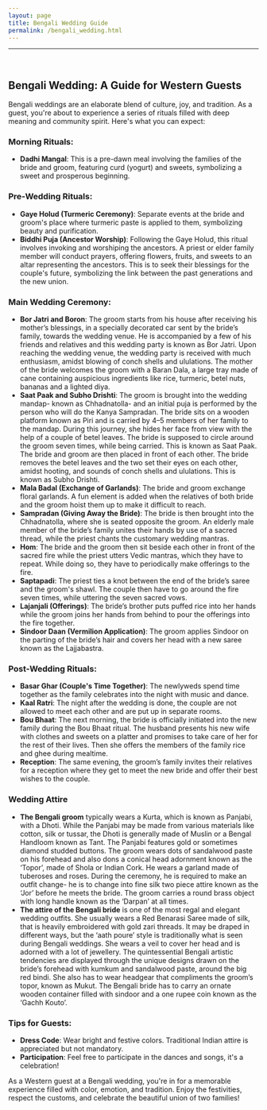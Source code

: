 ```yaml
---
layout: page
title: Bengali Wedding Guide
permalink: /bengali_wedding.html
---
```


-----------
&nbsp;
## Bengali Wedding: A Guide for Western Guests

Bengali weddings are an elaborate blend of culture, joy, and tradition. As a guest, you're about to experience a series of rituals filled with deep meaning and community spirit. Here's what you can expect:

### Morning Rituals:

- **Dadhi Mangal**: This is a pre-dawn meal involving the families of the bride and groom, featuring curd (yogurt) and sweets, symbolizing a sweet and prosperous beginning.

### Pre-Wedding Rituals:

- **Gaye Holud (Turmeric Ceremony)**: Separate events at the bride and groom's place where turmeric paste is applied to them, symbolizing beauty and purification.
- **Biddhi Puja (Ancestor Worship)**: Following the Gaye Holud, this ritual involves invoking and worshiping the ancestors. A priest or elder family member will conduct prayers, offering flowers, fruits, and sweets to an altar representing the ancestors. This is to seek their blessings for the couple's future, symbolizing the link between the past generations and the new union.

### Main Wedding Ceremony:

- **Bor Jatri and Boron**: The groom starts from his house after receiving his mother’s blessings, in a specially decorated car sent by the bride’s family, towards the wedding venue. He is accompanied by a few of his friends and relatives and this wedding party is known as Bor Jatri. Upon reaching the wedding venue, the wedding party is received with much enthusiasm, amidst blowing of conch shells and ululations. The mother of the bride welcomes the groom with a Baran Dala, a large tray made of cane containing auspicious ingredients like rice, turmeric, betel nuts, bananas and a lighted diya.
- **Saat Paak and Subho Drishti**: The groom is brought into the wedding mandap- known as Chhadnatolla- and an initial puja is performed by the person who will do the Kanya Sampradan. The bride sits on a wooden platform known as Piri and is carried by 4–5 members of her family to the mandap. During this journey, she hides her face from view with the help of a couple of betel leaves. The bride is supposed to circle around the groom seven times, while being carried. This is known as Saat Paak. The bride and groom are then placed in front of each other. The bride removes the betel leaves and the two set their eyes on each other, amidst hooting, and sounds of conch shells and ululations. This is known as Subho Drishti.
- **Mala Badal (Exchange of Garlands)**: The bride and groom exchange floral garlands. A fun element is added when the relatives of both bride and the groom hoist them up to make it difficult to reach.
- **Sampradan (Giving Away the Bride)**: The bride is then brought into the Chhadnatolla, where she is seated opposite the groom. An elderly male member of the bride’s family unites their hands by use of a sacred thread, while the priest chants the customary wedding mantras.
- **Hom**: The bride and the groom then sit beside each other in front of the sacred fire while the priest utters Vedic mantras, which they have to repeat. While doing so, they have to periodically make offerings to the fire.
- **Saptapadi**: The priest ties a knot between the end of the bride’s saree and the groom's shawl. The couple then have to go around the fire seven times, while uttering the seven sacred vows.
- **Lajanjali (Offerings)**: The bride’s brother puts puffed rice into her hands while the groom joins her hands from behind to pour the offerings into the fire together.
- **Sindoor Daan (Vermilion Application)**: The groom applies Sindoor on the parting of the bride’s hair and covers her head with a new saree known as the Lajjabastra.

### Post-Wedding Rituals:

- **Basar Ghar (Couple's Time Together)**: The newlyweds spend time together as the family celebrates into the night with music and dance.
- **Kaal Ratri**: The night after the wedding is done, the couple are not allowed to meet each other and are put up in separate rooms.
- **Bou Bhaat**: The next morning, the bride is officially initiated into the new family during the Bou Bhaat ritual. The husband presents his new wife with clothes and sweets on a platter and promises to take care of her for the rest of their lives. Then she offers the members of the family rice and ghee during mealtime.
- **Reception**: The same evening, the groom’s family invites their relatives for a reception where they get to meet the new bride and offer their best wishes to the couple.

### Wedding Attire

- **The Bengali groom** typically wears a Kurta, which is known as Panjabi, with a Dhoti. While the Panjabi may be made from various materials like cotton, silk or tussar, the Dhoti is generally made of Muslin or a Bengal Handloom known as Tant. The Panjabi features gold or sometimes diamond studded buttons. The groom wears dots of sandalwood paste on his forehead and also dons a conical head adornment known as the ‘Topor’, made of Shola or Indian Cork. He wears a garland made of tuberoses and roses. During the ceremony, he is required to make an outfit change- he is to change into fine silk two piece attire known as the ‘Jor’ before he meets the bride. The groom carries a round brass object with long handle known as the ‘Darpan’ at all times.
- **The attire of the Bengali bride** is one of the most regal and elegant wedding outfits. She usually wears a Red Benarasi Saree made of silk, that is heavily embroidered with gold zari threads. It may be draped in different ways, but the ‘aath poure’ style is traditionally what is seen during Bengali weddings. She wears a veil to cover her head and is adorned with a lot of jewellery. The quintessential Bengali artistic tendencies are displayed through the unique designs drawn on the bride’s forehead with kumkum and sandalwood paste, around the big red bindi. She also has to wear headgear that compliments the groom’s topor, known as Mukut. The Bengali bride has to carry an ornate wooden container filled with sindoor and a one rupee coin known as the ‘Gachh Kouto’.

### Tips for Guests:

- **Dress Code**: Wear bright and festive colors. Traditional Indian attire is appreciated but not mandatory.
- **Participation**: Feel free to participate in the dances and songs, it's a celebration!

As a Western guest at a Bengali wedding, you're in for a memorable experience filled with color, emotion, and tradition. Enjoy the festivities, respect the customs, and celebrate the beautiful union of two families!
